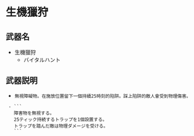 # 生機獵狩
## 武器名
 - 生機獵狩
   - バイタルハント

## 武器説明
 - ```
   無視障礙物。在施放位置留下一個持續25時刻的陷阱。踩上陷阱的敵人會受到物理傷害。
  ```
   - ```
     障害物を無視する。
     25ティック持続するトラップを1個設置する。
     トラップを踏んだ敵は物理ダメージを受ける。
     ```
